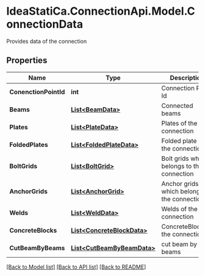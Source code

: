 # IdeaStatiCa.ConnectionApi.Model.ConnectionData
Provides data of the connection

## Properties

Name | Type | Description | Notes
------------ | ------------- | ------------- | -------------
**ConenctionPointId** | **int** | Connection Point Id | [optional] 
**Beams** | [**List&lt;BeamData&gt;**](BeamData.md) | Connected beams | [optional] 
**Plates** | [**List&lt;PlateData&gt;**](PlateData.md) | Plates of the connection | [optional] 
**FoldedPlates** | [**List&lt;FoldedPlateData&gt;**](FoldedPlateData.md) | Folded plate of the connection | [optional] 
**BoltGrids** | [**List&lt;BoltGrid&gt;**](BoltGrid.md) | Bolt grids which belongs to the connection | [optional] 
**AnchorGrids** | [**List&lt;AnchorGrid&gt;**](AnchorGrid.md) | Anchor grids which belongs to the connection | [optional] 
**Welds** | [**List&lt;WeldData&gt;**](WeldData.md) | Welds of the connection | [optional] 
**ConcreteBlocks** | [**List&lt;ConcreteBlockData&gt;**](ConcreteBlockData.md) | ConcreteBlocksof the connection | [optional] 
**CutBeamByBeams** | [**List&lt;CutBeamByBeamData&gt;**](CutBeamByBeamData.md) | cut beam by beams | [optional] 

[[Back to Model list]](../README.md#documentation-for-models) [[Back to API list]](../README.md#documentation-for-api-endpoints) [[Back to README]](../README.md)


